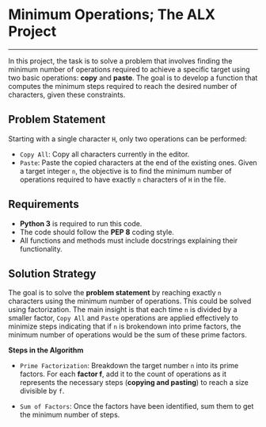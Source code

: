 # Minimum Operations; The ALX Project
-------------

In this project, the task is to solve a problem that involves 
finding the minimum number of operations required to achieve a specific target 
using two basic operations: __copy__ and __paste__. The goal is to develop 
a function that computes the minimum steps required to reach the desired 
number of characters, given these constraints.

## Problem Statement
Starting with a single character `H`, only two operations can be performed:

- `Copy All`: Copy all characters currently in the editor.
- `Paste`: Paste the copied characters at the end of the existing ones.
Given a target integer `n`, the objective is to find the minimum number of 
operations required to have exactly `n` characters of `H` in the file.

## Requirements

- __Python 3__ is required to run this code.
- The code should follow the __PEP 8__ coding style.
- All functions and methods must include docstrings explaining their functionality.

## Solution Strategy
The goal is to solve the __problem statement__ by reaching exactly `n` characters 
using the minimum number of operations. This could be solved using factorization. 
The main insight is that each time `n` is divided by a smaller factor, 
`Copy All` and `Paste` operations are applied effectively to minimize steps 
indicating that if `n` is brokendown into prime factors, the minimum number of 
operations would be the sum of these prime factors.

__Steps in the Algorithm__

- `Prime Factorization`: Breakdown the target number `n` into its prime factors.
For each  __factor f__, add it to the count of operations as it represents the 
necessary steps (__copying and pasting__) to reach a size divisible by `f`.

- `Sum of Factors`: Once the factors have been identified, sum them to get the minimum number of steps.
